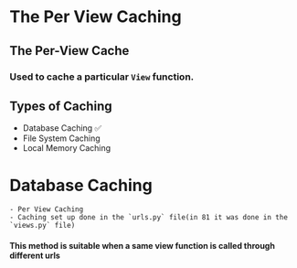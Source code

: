 # The Per View Caching
## The Per-View Cache

### Used to cache a particular `View` function.

## Types of Caching
- Database Caching ✅
- File System Caching 
- Local Memory Caching 

# Database Caching
    - Per View Caching
    - Caching set up done in the `urls.py` file(in 81 it was done in the `views.py` file)

#### This method is suitable when a same view function is called through different urls
